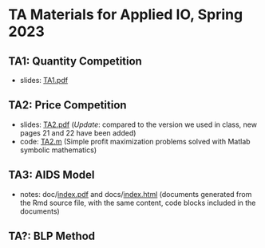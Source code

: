 # TA Materials for Applied IO, Spring 2023

## TA1: Quantity Competition
- slides: [TA1.pdf](https://github.com/conghanzheng/Applied_IO_TA/blob/ccb87c854b9e67ec79e4ecd47840d879c325ef27/TA1.pdf)

## TA2: Price Competition
- slides: [TA2.pdf](https://github.com/conghanzheng/Applied_IO_TA/blob/ccb87c854b9e67ec79e4ecd47840d879c325ef27/TA2.pdf) (*Update*: compared to the version we used in class, new pages 21 and 22 have been added)
- code: [TA2.m](https://github.com/conghanzheng/Applied_IO_TA/blob/ccb87c854b9e67ec79e4ecd47840d879c325ef27/TA2.m) (Simple profit maximization problems solved with Matlab symbolic mathematics)

## TA3: AIDS Model
- notes: doc/[index.pdf](https://github.com/conghanzheng/Applied_IO_TA/blob/ccb87c854b9e67ec79e4ecd47840d879c325ef27/docs/index.pdf) and docs/[index.html](https://conghanzheng.github.io/Applied_IO_TA/) (documents generated from the Rmd source file, with the same content, code blocks included in the documents)

## TA?: BLP Method
